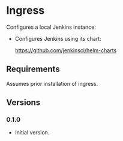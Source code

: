 # Ingress

Configures a local Jenkins instance:

- Configures Jenkins using its chart:

  <https://github.com/jenkinsci/helm-charts>

## Requirements
  
Assumes prior installation of ingress.

## Versions

### 0.1.0

- Initial version.
